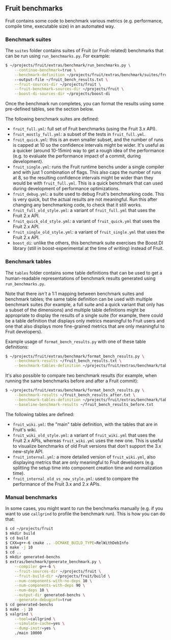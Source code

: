 
## Fruit benchmarks

Fruit contains some code to benchmark various metrics (e.g. performance, compile time, executable size) in an automated
way.

### Benchmark suites

The `suites` folder contains suites of Fruit (or Fruit-related) benchmarks that can be run using `run_benchmarks.py`.
For example:

```bash
$ ~/projects/fruit/extras/benchmark/run_benchmarks.py \
    --continue-benchmark=true \
    --benchmark-definition ~/projects/fruit/extras/benchmark/suites/fruit_full.yml
    --output-file ~/fruit_bench_results.txt \
    --fruit-sources-dir ~/projects/fruit \
    --fruit-benchmark-sources-dir ~/projects/fruit \
    --boost-di-sources-dir ~/projects/boost-di
```

Once the benchmark run completes, you can format the results using some pre-defined tables, see the section below.

The following benchmark suites are defined:

* `fruit_full.yml`: full set of Fruit benchmarks (using the Fruit 3.x API).
* `fruit_mostly_full.yml`: a subset of the tests in `fruit_full.yml`.
* `fruit_quick.yml`: this is an even smaller subset, and the number of runs is capped at 10 so
  the confidence intervals might be wider. It's useful as a quicker (around 10-15min) way to get a rough idea of the
  performance (e.g. to evaluate the performance impact of a commit, during development).
* `fruit_single.yml`: runs the Fruit runtime benchs under a single compiler and with just 1 combination of flags. This
  also caps the number of runs at 8, so the resulting confidence intervals might be wider than they would be with
  `fruit_full.yml`. This is a quick benchmark that can used during development of performance optimizations.
* `fruit_debug.yml`: a suite used to debug Fruit's benchmarking code. This is very quick, but the actual results are
  not meaningful. Run this after changing any benchmarking code, to check that it still works.
* `fruit_full_old_style.yml`: a variant of `fruit_full.yml` that uses the Fruit 2.x API.
* `fruit_quick_old_style.yml`: a variant of `fruit_quick.yml` that uses the Fruit 2.x API. 
* `fruit_single_old_style.yml`: a variant of `fruit_single.yml` that uses the Fruit 2.x API. 
* `boost_di`: unlike the others, this benchmark suite exercises the Boost.DI library (still in boost-experimental at the
  time of writing) instead of Fruit.

### Benchmark tables

The `tables` folder contains some table definitions that can be used to get a human-readable representations of
benchmark results generated using `run_benchmarks.py`.

Note that there *isn't* a 1:1 mapping between benchmark suites and benchmark tables; the same table definition can be
used with multiple benchmark suites (for example, a full suite and a quick variant that only has a subset of the
dimensions) and multiple table definitions might be appropriate to display the results of a single suite (for example,
there could be a table definition that displays only metrics meaningful to Fruit users and one that also displays 
more fine-grained metrics that are only meaningful to Fruit developers).

Example usage of `format_bench_results.py` with one of these table definitions:

```bash
$ ~/projects/fruit/extras/benchmark/format_bench_results.py \
    --benchmark-results ~/fruit_bench_results.txt \
    --benchmark-tables-definition ~/projects/fruit/extras/benchmark/tables/fruit_wiki.yml
```

It's also possible to compare two benchmark results (for example, when running the same benchmarks before and after
a Fruit commit):

```bash
$ ~/projects/fruit/extras/benchmark/format_bench_results.py \
    --benchmark-results ~/fruit_bench_results_after.txt \
    --benchmark-tables-definition ~/projects/fruit/extras/benchmark/tables/fruit_wiki.yml \
    --baseline-benchmark-results ~/fruit_bench_results_before.txt
```

The following tables are defined:

* `fruit_wiki.yml`: the "main" table definition, with the tables that are in Fruit's wiki. 
* `fruit_wiki_old_style.yml`: a variant of `fruit_wiki.yml` that uses the Fruit 2.x APIs, whereas `fruit_wiki.yml` uses
  the new one. This is useful to visualize benchmarks of old Fruit versions that don't support the 3.x new-style API.
* `fruit_internal.yml`: a more detailed version of `fruit_wiki.yml`, also displaying metrics that are only meaningful
  to Fruit developers (e.g. splitting the setup time into component creation time and normalization time).
* `fruit_internal_old_vs_new_style.yml`: used to compare the performance of the Fruit 3.x and 2.x APIs.

### Manual benchmarks

In some cases, you might want to run the benchmarks manually (e.g. if you want to use `callgrind` to profile the
benchmark run). This is how you can do that:
 
```bash
$ cd ~/projects/fruit
$ mkdir build
$ cd build
$ CXX=g++-6 cmake .. -DCMAKE_BUILD_TYPE=RelWithDebInfo
$ make -j 10
$ cd ..
$ mkdir generated-benchs
$ extras/benchmark/generate_benchmark.py \
    --compiler g++-6 \
    --fruit-sources-dir ~/projects/fruit \
    --fruit-build-dir ~/projects/fruit/build \
    --num-components-with-no-deps 10 \
    --num-components-with-deps 90 \
    --num-deps 10 \
    --output-dir generated-benchs \
    --generate-debuginfo=true
$ cd generated-benchs
$ make -j 10
$ valgrind \
    --tool=callgrind \
    --simulate-cache=yes \
    --dump-instr=yes \
    ./main 10000
```

